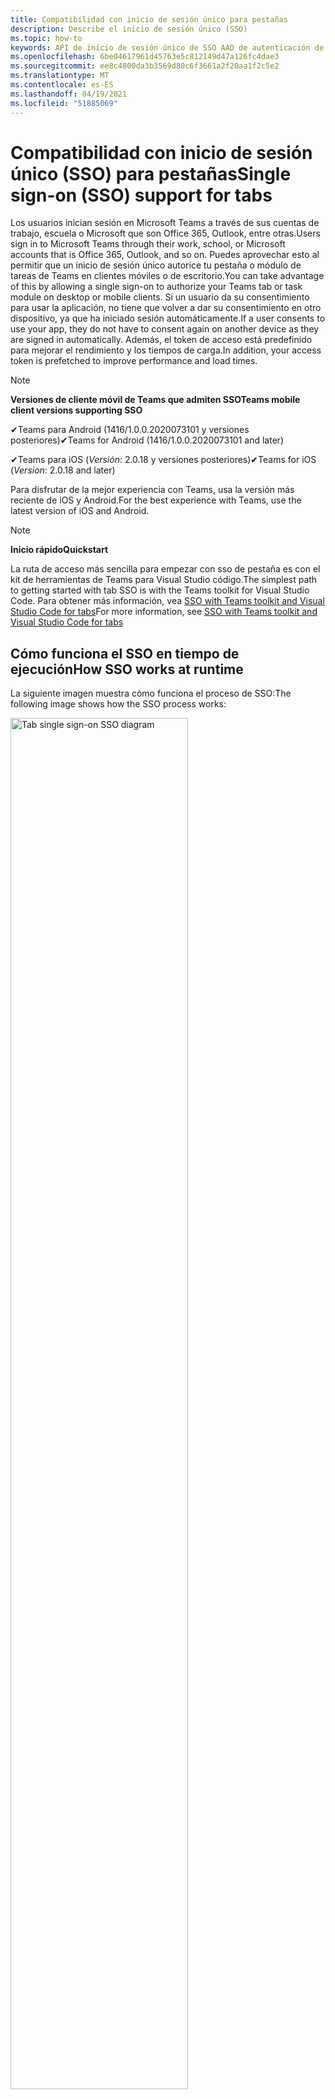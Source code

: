 ```yaml
---
title: Compatibilidad con inicio de sesión único para pestañas
description: Describe el inicio de sesión único (SSO)
ms.topic: how-to
keywords: API de inicio de sesión único de SSO AAD de autenticación de teams
ms.openlocfilehash: 6be04617961d45763e5c812149d47a126fc4dae3
ms.sourcegitcommit: ee8c4800da3b3569d80c6f3661a2f20aa1f2c5e2
ms.translationtype: MT
ms.contentlocale: es-ES
ms.lasthandoff: 04/19/2021
ms.locfileid: "51885069"
---
```

# <a name="single-sign-on-sso-support-for-tabs"></a><span data-ttu-id="cd4d8-104">Compatibilidad con inicio de sesión único (SSO) para pestañas</span><span class="sxs-lookup"><span data-stu-id="cd4d8-104">Single sign-on (SSO) support for tabs</span></span>

<span data-ttu-id="cd4d8-105">Los usuarios inician sesión en Microsoft Teams a través de sus cuentas de trabajo, escuela o Microsoft que son Office 365, Outlook, entre otras.</span><span class="sxs-lookup"><span data-stu-id="cd4d8-105">Users sign in to Microsoft Teams through their work, school, or Microsoft accounts that is Office 365, Outlook, and so on.</span></span> <span data-ttu-id="cd4d8-106">Puedes aprovechar esto al permitir que un inicio de sesión único autorice tu pestaña o módulo de tareas de Teams en clientes móviles o de escritorio.</span><span class="sxs-lookup"><span data-stu-id="cd4d8-106">You can take advantage of this by allowing a single sign-on to authorize your Teams tab or task module on desktop or mobile clients.</span></span> <span data-ttu-id="cd4d8-107">Si un usuario da su consentimiento para usar la aplicación, no tiene que volver a dar su consentimiento en otro dispositivo, ya que ha iniciado sesión automáticamente.</span><span class="sxs-lookup"><span data-stu-id="cd4d8-107">If a user consents to use your app, they do not have to consent again on another device as they are signed in automatically.</span></span> <span data-ttu-id="cd4d8-108">Además, el token de acceso está predefinido para mejorar el rendimiento y los tiempos de carga.</span><span class="sxs-lookup"><span data-stu-id="cd4d8-108">In addition, your access token is prefetched to improve performance and load times.</span></span>

> [!NOTE]
> <span data-ttu-id="cd4d8-109">**Versiones de cliente móvil de Teams que admiten SSO**</span><span class="sxs-lookup"><span data-stu-id="cd4d8-109">**Teams mobile client versions supporting SSO**</span></span>  
>
> <span data-ttu-id="cd4d8-110">✔Teams para Android (1416/1.0.0.2020073101 y versiones posteriores)</span><span class="sxs-lookup"><span data-stu-id="cd4d8-110">✔Teams for Android (1416/1.0.0.2020073101 and later)</span></span>
>
> <span data-ttu-id="cd4d8-111">✔Teams para iOS (_Versión_: 2.0.18 y versiones posteriores)</span><span class="sxs-lookup"><span data-stu-id="cd4d8-111">✔Teams for iOS (_Version_: 2.0.18 and later)</span></span>  
>
> <span data-ttu-id="cd4d8-112">Para disfrutar de la mejor experiencia con Teams, usa la versión más reciente de iOS y Android.</span><span class="sxs-lookup"><span data-stu-id="cd4d8-112">For the best experience with Teams, use the latest version of iOS and Android.</span></span>

> [!NOTE]
> <span data-ttu-id="cd4d8-113">**Inicio rápido**</span><span class="sxs-lookup"><span data-stu-id="cd4d8-113">**Quickstart**</span></span>  
>
> <span data-ttu-id="cd4d8-114">La ruta de acceso más sencilla para empezar con sso de pestaña es con el kit de herramientas de Teams para Visual Studio código.</span><span class="sxs-lookup"><span data-stu-id="cd4d8-114">The simplest path to getting started with tab SSO is with the Teams toolkit for Visual Studio Code.</span></span> <span data-ttu-id="cd4d8-115">Para obtener más información, vea [SSO with Teams toolkit and Visual Studio Code for tabs](../../../toolkit/visual-studio-code-tab-sso.md)</span><span class="sxs-lookup"><span data-stu-id="cd4d8-115">For more information, see [SSO with Teams toolkit and Visual Studio Code for tabs](../../../toolkit/visual-studio-code-tab-sso.md)</span></span>

## <a name="how-sso-works-at-runtime"></a><span data-ttu-id="cd4d8-116">Cómo funciona el SSO en tiempo de ejecución</span><span class="sxs-lookup"><span data-stu-id="cd4d8-116">How SSO works at runtime</span></span>

<span data-ttu-id="cd4d8-117">La siguiente imagen muestra cómo funciona el proceso de SSO:</span><span class="sxs-lookup"><span data-stu-id="cd4d8-117">The following image shows how the SSO process works:</span></span>

<!-- markdownlint-disable MD033 -->
<img src="~/assets/images/tabs/tabs-sso-diagram.png" alt="Tab single sign-on SSO diagram" width="75%"/>

1. <span data-ttu-id="cd4d8-118">En la pestaña, se realiza una llamada de JavaScript a `getAuthToken()` .</span><span class="sxs-lookup"><span data-stu-id="cd4d8-118">In the tab, a JavaScript call is made to `getAuthToken()`.</span></span> <span data-ttu-id="cd4d8-119">Esto indica a Teams que obtenga un token de autenticación para la aplicación de pestaña.</span><span class="sxs-lookup"><span data-stu-id="cd4d8-119">This tells Teams to obtain an authentication token for the tab application.</span></span>
2. <span data-ttu-id="cd4d8-120">Si es la primera vez que el usuario actual usa la aplicación de pestaña, hay un mensaje de solicitud para dar su consentimiento si se requiere consentimiento o para administrar la autenticación de paso a paso, como la autenticación en dos fases.</span><span class="sxs-lookup"><span data-stu-id="cd4d8-120">If this is the first time the current user has used your tab application, there is a request prompt to consent if consent is required or to handle step-up authentication such as two-factor authentication.</span></span>
3. <span data-ttu-id="cd4d8-121">Teams solicita el token de aplicación de tabulación desde el punto de conexión de Azure Active Directory (AAD) para el usuario actual.</span><span class="sxs-lookup"><span data-stu-id="cd4d8-121">Teams requests the tab application token from the Azure Active Directory (AAD) endpoint for the current user.</span></span>
4. <span data-ttu-id="cd4d8-122">AAD envía el token de aplicación de pestaña a la aplicación teams.</span><span class="sxs-lookup"><span data-stu-id="cd4d8-122">AAD sends the tab application token to the Teams application.</span></span>
5. <span data-ttu-id="cd4d8-123">Teams envía el token de aplicación de pestaña a la pestaña como parte del objeto de resultado devuelto por la `getAuthToken()` llamada.</span><span class="sxs-lookup"><span data-stu-id="cd4d8-123">Teams sends the tab application token to the tab as part of the result object returned by the `getAuthToken()` call.</span></span>
6. <span data-ttu-id="cd4d8-124">El token se analiza en la aplicación de pestaña mediante JavaScript, para extraer la información necesaria, como la dirección de correo electrónico del usuario.</span><span class="sxs-lookup"><span data-stu-id="cd4d8-124">The token is parsed in the tab application using JavaScript, to extract required information, such as the user's email address.</span></span>

> [!NOTE]
> <span data-ttu-id="cd4d8-125">El solo es válido para dar su consentimiento a un conjunto limitado de API de nivel de usuario que son correo `getAuthToken()` electrónico, perfil, offline_access y OpenId.</span><span class="sxs-lookup"><span data-stu-id="cd4d8-125">The `getAuthToken()` is only valid for consenting to a limited set of user-level APIs that is email, profile, offline_access and OpenId.</span></span> <span data-ttu-id="cd4d8-126">No se usa para otros ámbitos de Graph, como `User.Read` o `Mail.Read` .</span><span class="sxs-lookup"><span data-stu-id="cd4d8-126">It is not used for further Graph scopes such as `User.Read` or `Mail.Read`.</span></span> <span data-ttu-id="cd4d8-127">Para obtener soluciones alternativas sugeridas, [vea ámbitos de Graph adicionales](#apps-that-require-additional-graph-scopes).</span><span class="sxs-lookup"><span data-stu-id="cd4d8-127">For suggested workarounds, see [additional Graph scopes](#apps-that-require-additional-graph-scopes).</span></span>

<span data-ttu-id="cd4d8-128">La API de SSO también funciona en [módulos de tareas](../../../task-modules-and-cards/what-are-task-modules.md) que insertan contenido web.</span><span class="sxs-lookup"><span data-stu-id="cd4d8-128">The SSO API also works in [task modules](../../../task-modules-and-cards/what-are-task-modules.md) that embed web content.</span></span>

## <a name="develop-an-sso-microsoft-teams-tab"></a><span data-ttu-id="cd4d8-129">Desarrollar una pestaña sso de Microsoft Teams</span><span class="sxs-lookup"><span data-stu-id="cd4d8-129">Develop an SSO Microsoft Teams tab</span></span>

<span data-ttu-id="cd4d8-130">En esta sección se describen las tareas relacionadas con la creación de una pestaña de Teams que usa SSO.</span><span class="sxs-lookup"><span data-stu-id="cd4d8-130">This section describes the tasks involved in creating a Teams tab that uses SSO.</span></span> <span data-ttu-id="cd4d8-131">Estas tareas son independientes del lenguaje y del marco.</span><span class="sxs-lookup"><span data-stu-id="cd4d8-131">These tasks are language- and framework-agnostic.</span></span>

### <a name="1-create-your-aad-application"></a><span data-ttu-id="cd4d8-132">1. Crear la aplicación de AAD</span><span class="sxs-lookup"><span data-stu-id="cd4d8-132">1. Create your AAD application</span></span>

<span data-ttu-id="cd4d8-133">**Para registrar la aplicación en la información general [del portal de AAD](https://azure.microsoft.com/features/azure-portal/)**</span><span class="sxs-lookup"><span data-stu-id="cd4d8-133">**To register your application in the [AAD portal](https://azure.microsoft.com/features/azure-portal/) overview**</span></span>

1. <span data-ttu-id="cd4d8-134">Obtener el [identificador de aplicación de AAD](/azure/active-directory/develop/howto-create-service-principal-portal#get-values-for-signing-in).</span><span class="sxs-lookup"><span data-stu-id="cd4d8-134">Get your [AAD Application ID](/azure/active-directory/develop/howto-create-service-principal-portal#get-values-for-signing-in).</span></span>
2. <span data-ttu-id="cd4d8-135">Especifique los permisos que la aplicación necesita para el extremo de AAD y, opcionalmente, Graph.</span><span class="sxs-lookup"><span data-stu-id="cd4d8-135">Specify the permissions that your application needs for the AAD endpoint and, optionally, Graph.</span></span>
3. <span data-ttu-id="cd4d8-136">[Conceder permisos para](/azure/active-directory/develop/howto-create-service-principal-portal#configure-access-policies-on-resources) aplicaciones de escritorio, web y móviles de Teams.</span><span class="sxs-lookup"><span data-stu-id="cd4d8-136">[Grant permissions](/azure/active-directory/develop/howto-create-service-principal-portal#configure-access-policies-on-resources) for Teams desktop, web, and mobile applications.</span></span>
4. <span data-ttu-id="cd4d8-137">Para autorizar previamente Teams, seleccione el botón Agregar **un** ámbito y, en el panel que se abre, **escriba access_as_user** como nombre **de ámbito**.</span><span class="sxs-lookup"><span data-stu-id="cd4d8-137">Pre-authorize Teams by selecting the **Add a scope** button and in the panel that opens, enter **access_as_user** as the **Scope name**.</span></span>

> [!NOTE]
> <span data-ttu-id="cd4d8-138">Hay algunas restricciones importantes que debe saber:</span><span class="sxs-lookup"><span data-stu-id="cd4d8-138">There are some important restrictions that you must know:</span></span>
>
> * <span data-ttu-id="cd4d8-139">Solo se admiten permisos de api de Graph de nivel de usuario, es decir, correo electrónico, perfil, offline_access, OpenId.</span><span class="sxs-lookup"><span data-stu-id="cd4d8-139">Only user-level Graph API permissions are supported that is, email, profile, offline_access, OpenId.</span></span> <span data-ttu-id="cd4d8-140">Si debe tener acceso a otros ámbitos de Graph, como `User.Read` o , vea la solución alternativa `Mail.Read` [recomendada](#apps-that-require-additional-graph-scopes).</span><span class="sxs-lookup"><span data-stu-id="cd4d8-140">If you must have access to other Graph scopes such as `User.Read` or `Mail.Read`, see [recommended workaround](#apps-that-require-additional-graph-scopes).</span></span>
> * <span data-ttu-id="cd4d8-141">Es importante que el nombre de dominio de la aplicación sea el mismo que el nombre de dominio registrado para la aplicación de AAD.</span><span class="sxs-lookup"><span data-stu-id="cd4d8-141">It is important that your application's domain name is the same as the domain name you have registered for your AAD application.</span></span>
> * <span data-ttu-id="cd4d8-142">Actualmente, no se admiten varios dominios por aplicación.</span><span class="sxs-lookup"><span data-stu-id="cd4d8-142">Currently multiple domains per app are not supported.</span></span>

<span data-ttu-id="cd4d8-143">**Para registrar la aplicación a través del portal de AAD**</span><span class="sxs-lookup"><span data-stu-id="cd4d8-143">**To register your app through the AAD portal**</span></span>

1. <span data-ttu-id="cd4d8-144">Registrar una nueva aplicación en el portal [de registros de aplicaciones de AAD.](https://go.microsoft.com/fwlink/?linkid=2083908)</span><span class="sxs-lookup"><span data-stu-id="cd4d8-144">Register a new application in the [AAD App Registrations](https://go.microsoft.com/fwlink/?linkid=2083908) portal.</span></span>
2. <span data-ttu-id="cd4d8-145">Seleccione **Nuevo registro**.</span><span class="sxs-lookup"><span data-stu-id="cd4d8-145">Select **New Registration**.</span></span> <span data-ttu-id="cd4d8-146">Aparece **la página** Registrar una aplicación.</span><span class="sxs-lookup"><span data-stu-id="cd4d8-146">The **Register an application** page appears.</span></span>
3. <span data-ttu-id="cd4d8-147">En la **página Registrar una aplicación,** escriba los siguientes valores:</span><span class="sxs-lookup"><span data-stu-id="cd4d8-147">In the **Register an application** page, enter the following values:</span></span>
    1. <span data-ttu-id="cd4d8-148">Escribe un **nombre** para la aplicación.</span><span class="sxs-lookup"><span data-stu-id="cd4d8-148">Enter a **Name** for your app.</span></span>
    2. <span data-ttu-id="cd4d8-149">Elija los **tipos de cuenta admitidos,** seleccione un único inquilino o tipo de cuenta multiempresa.</span><span class="sxs-lookup"><span data-stu-id="cd4d8-149">Choose the **Supported account types**, select single tenant or multitenant account type.</span></span> <span data-ttu-id="cd4d8-150">¹</span><span class="sxs-lookup"><span data-stu-id="cd4d8-150">¹</span></span>
    * <span data-ttu-id="cd4d8-151">Deje **URI de redireccionamiento** vacía.</span><span class="sxs-lookup"><span data-stu-id="cd4d8-151">Leave **Redirect URI** empty.</span></span>
    3. <span data-ttu-id="cd4d8-152">Elija **Registrar**.</span><span class="sxs-lookup"><span data-stu-id="cd4d8-152">Choose **Register**.</span></span>
4. <span data-ttu-id="cd4d8-153">En la página de información general, copie y guarde el **identificador de aplicación (cliente).**</span><span class="sxs-lookup"><span data-stu-id="cd4d8-153">On the overview page, copy and save the **Application (client) ID**.</span></span> <span data-ttu-id="cd4d8-154">Debe tenerla más adelante al actualizar el manifiesto de la aplicación de Teams.</span><span class="sxs-lookup"><span data-stu-id="cd4d8-154">You must have it later when updating your Teams application manifest.</span></span>
5. <span data-ttu-id="cd4d8-155">En **Administrar**, seleccione **Exponer una API**</span><span class="sxs-lookup"><span data-stu-id="cd4d8-155">Under **Manage**, select **Expose an API**.</span></span>
6. <span data-ttu-id="cd4d8-156">Seleccione el **vínculo Establecer** para generar el URI de id. de aplicación con el formato `api://{AppID}` de .</span><span class="sxs-lookup"><span data-stu-id="cd4d8-156">Select the **Set** link to generate the Application ID URI in the form of `api://{AppID}`.</span></span> <span data-ttu-id="cd4d8-157">Inserte el nombre de dominio completo con una barra diagonal "/" anexada al final, entre las barras diagonales dobles y el GUID.</span><span class="sxs-lookup"><span data-stu-id="cd4d8-157">Insert your fully qualified domain name with a forward slash "/" appended to the end, between the double forward slashes and the GUID.</span></span> <span data-ttu-id="cd4d8-158">El identificador completo debe tener el formato `api://fully-qualified-domain-name.com/{AppID}` de .</span><span class="sxs-lookup"><span data-stu-id="cd4d8-158">The entire ID must have the form of `api://fully-qualified-domain-name.com/{AppID}`.</span></span> <span data-ttu-id="cd4d8-159">² Por ejemplo, `api://subdomain.example.com/00000000-0000-0000-0000-000000000000` .</span><span class="sxs-lookup"><span data-stu-id="cd4d8-159">² For example, `api://subdomain.example.com/00000000-0000-0000-0000-000000000000`.</span></span> <span data-ttu-id="cd4d8-160">El nombre de dominio completo es el nombre de dominio legible desde el que se sirve la aplicación.</span><span class="sxs-lookup"><span data-stu-id="cd4d8-160">The fully qualified domain name is the human readable domain name from which your app is served.</span></span> <span data-ttu-id="cd4d8-161">Si usa un servicio de túnel como ngrok, debe actualizar este valor siempre que cambie su subdominio ngrok.</span><span class="sxs-lookup"><span data-stu-id="cd4d8-161">If you are using a tunneling service such as ngrok, you must update this value whenever your ngrok subdomain changes.</span></span>
7. <span data-ttu-id="cd4d8-162">Seleccione **Agregar un ámbito**.</span><span class="sxs-lookup"><span data-stu-id="cd4d8-162">Select **Add a scope**.</span></span> <span data-ttu-id="cd4d8-163">En el panel que se abre, **escriba access_as_user** como el nombre **de ámbito**.</span><span class="sxs-lookup"><span data-stu-id="cd4d8-163">In the panel that opens, enter **access_as_user** as the **Scope name**.</span></span>
8. <span data-ttu-id="cd4d8-164">En el **cuadro ¿Quién puede dar su consentimiento?,** escriba **Administradores y usuarios**.</span><span class="sxs-lookup"><span data-stu-id="cd4d8-164">In the **Who can consent?** box, enter **Admins and users**.</span></span>
9. <span data-ttu-id="cd4d8-165">Escriba los detalles en los cuadros para configurar los mensajes de consentimiento de usuario y administrador con los valores adecuados para el `access_as_user` ámbito:</span><span class="sxs-lookup"><span data-stu-id="cd4d8-165">Enter the details in the boxes for configuring the admin and user consent prompts with values that are appropriate for the `access_as_user` scope:</span></span>
    * <span data-ttu-id="cd4d8-166">**Título del consentimiento de administrador:** Teams puede tener acceso al perfil del usuario.</span><span class="sxs-lookup"><span data-stu-id="cd4d8-166">**Admin consent title:** Teams can access the user’s profile.</span></span>
    * <span data-ttu-id="cd4d8-167">**Descripción del consentimiento de administrador:** Teams puede llamar a las API web de la aplicación como el usuario actual.</span><span class="sxs-lookup"><span data-stu-id="cd4d8-167">**Admin consent description**: Teams can call the app’s web APIs as the current user.</span></span>
    * <span data-ttu-id="cd4d8-168">**Título de consentimiento de** usuario: Teams puede tener acceso a su perfil y realizar solicitudes en su nombre.</span><span class="sxs-lookup"><span data-stu-id="cd4d8-168">**User consent title**: Teams can access your profile and make requests on your behalf.</span></span>
    * <span data-ttu-id="cd4d8-169">**Descripción del consentimiento del usuario:** Teams puede llamar a las API de esta aplicación con los mismos derechos que tú.</span><span class="sxs-lookup"><span data-stu-id="cd4d8-169">**User consent description:** Teams can call this app’s APIs with the same rights as you have.</span></span>
10. <span data-ttu-id="cd4d8-170">Asegúrese de que **Estado** se establece en **Habilitado**.</span><span class="sxs-lookup"><span data-stu-id="cd4d8-170">Ensure that **State** is set to **Enabled**.</span></span>
11. <span data-ttu-id="cd4d8-171">Seleccione **Agregar ámbito** para guardar los detalles.</span><span class="sxs-lookup"><span data-stu-id="cd4d8-171">Select **Add scope** to save the details.</span></span> <span data-ttu-id="cd4d8-172">La parte de dominio del **nombre de** ámbito que se muestra debajo del campo de texto debe coincidir automáticamente con el URI de **id.** de aplicación establecido en el paso anterior, con `/access_as_user` anexado al final `api://subdomain.example.com/00000000-0000-0000-0000-000000000000/access_as_user` .</span><span class="sxs-lookup"><span data-stu-id="cd4d8-172">The domain part of the **Scope name** displayed below the text field must automatically match the **Application ID** URI set in the previous step, with `/access_as_user` appended to the end `api://subdomain.example.com/00000000-0000-0000-0000-000000000000/access_as_user`.</span></span>
12. <span data-ttu-id="cd4d8-173">En la **sección Aplicaciones cliente autorizadas,** identifique las aplicaciones que desea autorizar para la aplicación web de la aplicación.</span><span class="sxs-lookup"><span data-stu-id="cd4d8-173">In the **Authorized client applications** section, identify the applications that you want to authorize for your app’s web application.</span></span> <span data-ttu-id="cd4d8-174">Seleccione **Agregar una aplicación cliente**.</span><span class="sxs-lookup"><span data-stu-id="cd4d8-174">Select **Add a client application**.</span></span> <span data-ttu-id="cd4d8-175">Escriba cada uno de los siguientes IDs de cliente y seleccione el ámbito autorizado que creó en el paso anterior:</span><span class="sxs-lookup"><span data-stu-id="cd4d8-175">Enter each of the following client IDs and select the authorized scope you created in the previous step:</span></span>
    * <span data-ttu-id="cd4d8-176">`1fec8e78-bce4-4aaf-ab1b-5451cc387264` para la aplicación móvil o de escritorio de Teams.</span><span class="sxs-lookup"><span data-stu-id="cd4d8-176">`1fec8e78-bce4-4aaf-ab1b-5451cc387264` for Teams mobile or desktop application.</span></span>
    * <span data-ttu-id="cd4d8-177">`5e3ce6c0-2b1f-4285-8d4b-75ee78787346` para la aplicación web de Teams.</span><span class="sxs-lookup"><span data-stu-id="cd4d8-177">`5e3ce6c0-2b1f-4285-8d4b-75ee78787346` for Teams web application.</span></span>
13. <span data-ttu-id="cd4d8-178">Vaya a **Permisos de API**.</span><span class="sxs-lookup"><span data-stu-id="cd4d8-178">Navigate to **API Permissions**.</span></span> <span data-ttu-id="cd4d8-179">Seleccione **Agregar permisos delegados** de Microsoft Graph y, a continuación,  >    >  agregue los siguientes permisos de la API de Graph:</span><span class="sxs-lookup"><span data-stu-id="cd4d8-179">Select **Add a permission** > **Microsoft Graph** > **Delegated permissions**, then add the following permissions from Graph API:</span></span>
    * <span data-ttu-id="cd4d8-180">User.Read habilitado de forma predeterminada</span><span class="sxs-lookup"><span data-stu-id="cd4d8-180">User.Read enabled by default</span></span>
    * <span data-ttu-id="cd4d8-181">email</span><span class="sxs-lookup"><span data-stu-id="cd4d8-181">email</span></span>
    * <span data-ttu-id="cd4d8-182">offline_access</span><span class="sxs-lookup"><span data-stu-id="cd4d8-182">offline_access</span></span>
    * <span data-ttu-id="cd4d8-183">OpenId</span><span class="sxs-lookup"><span data-stu-id="cd4d8-183">OpenId</span></span>
    * <span data-ttu-id="cd4d8-184">perfil</span><span class="sxs-lookup"><span data-stu-id="cd4d8-184">profile</span></span>

14. <span data-ttu-id="cd4d8-185">Vaya a **Autenticación**.</span><span class="sxs-lookup"><span data-stu-id="cd4d8-185">Navigate to **Authentication**.</span></span>

    <span data-ttu-id="cd4d8-186">Si no se ha concedido el consentimiento de administrador de TI a una aplicación, los usuarios tendrán que dar su consentimiento la primera vez que usen una aplicación.</span><span class="sxs-lookup"><span data-stu-id="cd4d8-186">If an app has not been granted IT admin consent, users have to provide consent the first time they use an app.</span></span>

    <span data-ttu-id="cd4d8-187">Para escribir un URI de redireccionamiento:</span><span class="sxs-lookup"><span data-stu-id="cd4d8-187">To enter a redirect URI:</span></span>
    * <span data-ttu-id="cd4d8-188">Seleccione **Agregar una plataforma**.</span><span class="sxs-lookup"><span data-stu-id="cd4d8-188">Select **Add a platform**.</span></span>
    * <span data-ttu-id="cd4d8-189">Seleccione **web**.</span><span class="sxs-lookup"><span data-stu-id="cd4d8-189">Select **web**.</span></span>
    * <span data-ttu-id="cd4d8-190">Escribe el **URI de redireccionamiento** de la aplicación.</span><span class="sxs-lookup"><span data-stu-id="cd4d8-190">Enter the **redirect URI** for your app.</span></span> <span data-ttu-id="cd4d8-191">Esta es la página donde un flujo de concesión implícito correcto redirige al usuario.</span><span class="sxs-lookup"><span data-stu-id="cd4d8-191">This is the page where a successful implicit grant flow redirects the user.</span></span> <span data-ttu-id="cd4d8-192">Este es el mismo nombre de dominio completo que escribió en el paso 5 seguido de la ruta de api a la que se envía una respuesta de autenticación.</span><span class="sxs-lookup"><span data-stu-id="cd4d8-192">This is the same fully qualified domain name that you entered in step 5 followed by the API route where an authentication response is sent.</span></span> <span data-ttu-id="cd4d8-193">Si sigue cualquiera de los ejemplos de Teams, se trata de `https://subdomain.example.com/auth-end` .</span><span class="sxs-lookup"><span data-stu-id="cd4d8-193">If you are following any of the Teams samples, this is `https://subdomain.example.com/auth-end`.</span></span>

    <span data-ttu-id="cd4d8-194">Habilite la concesión implícita activando los siguientes cuadros: ✔ token de identificador ✔ token de acceso</span><span class="sxs-lookup"><span data-stu-id="cd4d8-194">Enable implicit grant by checking the following boxes: ✔ ID Token ✔ Access Token</span></span>

<span data-ttu-id="cd4d8-195">¡Enhorabuena!</span><span class="sxs-lookup"><span data-stu-id="cd4d8-195">Congratulations!</span></span> <span data-ttu-id="cd4d8-196">Has completado los requisitos previos de registro de la aplicación para continuar con la pestaña APLICACIÓN SSO.</span><span class="sxs-lookup"><span data-stu-id="cd4d8-196">You have completed the app registration prerequisites to proceed with your tab SSO app.</span></span>

> [!NOTE]
>
> * <span data-ttu-id="cd4d8-197">¹ Si la aplicación de AAD está registrada en el mismo inquilino en el que realizas una solicitud de autenticación en Teams, no se puede pedir al usuario su consentimiento y se le concede un token de acceso de inmediato.</span><span class="sxs-lookup"><span data-stu-id="cd4d8-197">¹ If your AAD app is registered in the same tenant where you are making an authentication request in Teams, the user cannot be asked to consent and is granted an access token right away.</span></span> <span data-ttu-id="cd4d8-198">Los usuarios solo consienten estos permisos si la aplicación AAD está registrada en un inquilino diferente.</span><span class="sxs-lookup"><span data-stu-id="cd4d8-198">Users only consent to these permissions if the AAD app is registered in a different tenant.</span></span>
> * <span data-ttu-id="cd4d8-199">² Si el dominio personalizado no se agrega a AAD, se produce un error que indica que el nombre de host no debe basarse en un dominio ya propiedad.</span><span class="sxs-lookup"><span data-stu-id="cd4d8-199">² If the custom domain is not added to AAD, you get an error stating that the host name must not be based on an already owned domain.</span></span> <span data-ttu-id="cd4d8-200">Para agregar un dominio personalizado a AAD y registrarlo, siga el procedimiento agregar un nombre de dominio [personalizado al procedimiento de AAD](/azure/active-directory/fundamentals/add-custom-domain) y, a continuación, repita el paso 5.</span><span class="sxs-lookup"><span data-stu-id="cd4d8-200">To add custom domain to AAD and register it, follow the [add a custom domain name to AAD](/azure/active-directory/fundamentals/add-custom-domain) procedure, and then repeat step 5.</span></span> <span data-ttu-id="cd4d8-201">También puede obtener este error si no ha iniciado sesión con credenciales de administrador en el arrendamiento de Office 365.</span><span class="sxs-lookup"><span data-stu-id="cd4d8-201">You can also get this error if you are not signed in with Admin credentials in the Office 365 tenancy.</span></span>
> * <span data-ttu-id="cd4d8-202">Si no recibe el nombre principal de usuario (UPN)) en el token de acceso devuelto, puede agregarlo como una notificación opcional [en](https://docs.microsoft.com/azure/active-directory/develop/active-directory-optional-claims) AAD.</span><span class="sxs-lookup"><span data-stu-id="cd4d8-202">If you are not receiving the user principal name (UPN)) in the returned access token, you can add it as an [optional claim](https://docs.microsoft.com/azure/active-directory/develop/active-directory-optional-claims) in AAD.</span></span>

### <a name="2-update-your-teams-application-manifest"></a><span data-ttu-id="cd4d8-203">2. Actualizar el manifiesto de la aplicación de Teams</span><span class="sxs-lookup"><span data-stu-id="cd4d8-203">2. Update your Teams application manifest</span></span>

<span data-ttu-id="cd4d8-204">Use el siguiente código para agregar nuevas propiedades al manifiesto de Teams:</span><span class="sxs-lookup"><span data-stu-id="cd4d8-204">Use the following code to add new properties to your Teams manifest:</span></span>

```json
"webApplicationInfo": {
  "id": "00000000-0000-0000-0000-000000000000",
  "resource": "api://subdomain.example.com/00000000-0000-0000-0000-000000000000"
}
```

* <span data-ttu-id="cd4d8-205">**WebApplicationInfo** es el elemento principal de los siguientes elementos:</span><span class="sxs-lookup"><span data-stu-id="cd4d8-205">**WebApplicationInfo** is the parent of the following elements:</span></span>

> [!div class="checklist"]
> * <span data-ttu-id="cd4d8-206">**id:** el identificador de cliente de la aplicación.</span><span class="sxs-lookup"><span data-stu-id="cd4d8-206">**id** - The client ID of the application.</span></span> <span data-ttu-id="cd4d8-207">Este es el identificador de aplicación que obtuvo como parte del registro de la aplicación con Azure AD.</span><span class="sxs-lookup"><span data-stu-id="cd4d8-207">This is the application ID that you obtained as part of registering the application with Azure AD.</span></span>
>* <span data-ttu-id="cd4d8-208">**resource:** el dominio y el subdominio de la aplicación.</span><span class="sxs-lookup"><span data-stu-id="cd4d8-208">**resource** - The domain and subdomain of your application.</span></span> <span data-ttu-id="cd4d8-209">Este es el mismo URI (incluido el `api://` protocolo) que registró al crear `scope` el paso 6.</span><span class="sxs-lookup"><span data-stu-id="cd4d8-209">This is the same URI (including the `api://` protocol) that you registered when creating your `scope` in step 6.</span></span> <span data-ttu-id="cd4d8-210">No debe incluir la ruta `access_as_user` de acceso en el recurso.</span><span class="sxs-lookup"><span data-stu-id="cd4d8-210">You must not include the `access_as_user` path in your resource.</span></span> <span data-ttu-id="cd4d8-211">La parte de dominio de este URI debe coincidir con el dominio, incluidos los subdominios, que se usan en las direcciones URL del manifiesto de la aplicación de Teams.</span><span class="sxs-lookup"><span data-stu-id="cd4d8-211">The domain part of this URI must match the domain, including any subdomains, used in the URLs of your Teams application manifest.</span></span>

> [!NOTE]
>
>* <span data-ttu-id="cd4d8-212">El recurso de una aplicación de AAD suele ser la raíz de la dirección URL del sitio y el appID (por ejemplo, `api://subdomain.example.com/00000000-0000-0000-0000-000000000000` ).</span><span class="sxs-lookup"><span data-stu-id="cd4d8-212">The resource for an AAD app is usually the root of its site URL and the appID (e.g. `api://subdomain.example.com/00000000-0000-0000-0000-000000000000`).</span></span> <span data-ttu-id="cd4d8-213">Este valor también se usa para garantizar que la solicitud viene del mismo dominio.</span><span class="sxs-lookup"><span data-stu-id="cd4d8-213">This value is also used to ensure your request is coming from the same domain.</span></span> <span data-ttu-id="cd4d8-214">Asegúrese de que `contentURL` la pestaña usa los mismos dominios que la propiedad de recurso.</span><span class="sxs-lookup"><span data-stu-id="cd4d8-214">Ensure that the `contentURL` for your tab uses the same domains as your resource property.</span></span>
>* <span data-ttu-id="cd4d8-215">Debe usar la versión 1.5 del manifiesto o posterior para implementar el `webApplicationInfo` campo.</span><span class="sxs-lookup"><span data-stu-id="cd4d8-215">You must use manifest version 1.5 or higher to implement the `webApplicationInfo` field.</span></span>

### <a name="3-get-an-authentication-token-from-your-client-side-code"></a><span data-ttu-id="cd4d8-216">3. Obtener un token de autenticación del código del lado cliente</span><span class="sxs-lookup"><span data-stu-id="cd4d8-216">3. Get an authentication token from your client-side code</span></span>

<span data-ttu-id="cd4d8-217">Use la siguiente API de autenticación:</span><span class="sxs-lookup"><span data-stu-id="cd4d8-217">Use the following authentication API:</span></span>

```javascript
var authTokenRequest = {
  successCallback: function(result) { console.log("Success: " + result); },
  failureCallback: function(error) { console.log("Failure: " + error); }
};
microsoftTeams.authentication.getAuthToken(authTokenRequest);
```

<span data-ttu-id="cd4d8-218">Al llamar: y se requiere un consentimiento de usuario adicional para los permisos de nivel de usuario, se muestra un cuadro de diálogo al usuario `getAuthToken` para conceder un consentimiento adicional.</span><span class="sxs-lookup"><span data-stu-id="cd4d8-218">When you call `getAuthToken` - and additional user consent is required for user-level permissions, a dialog is shown to the user to grant additional consent.</span></span>

<span data-ttu-id="cd4d8-219">Después de recibir el token de acceso en la devolución de llamada correcta, puede descodificar el token de acceso para ver las notificaciones asociadas con ese token.</span><span class="sxs-lookup"><span data-stu-id="cd4d8-219">After you receive the access token in the success callback, you can decode the access token to view the claims associated with that token.</span></span> <span data-ttu-id="cd4d8-220">Opcionalmente, puedes copiar y pegar manualmente el token de acceso en una herramienta, como jwt.ms [inspeccionar](https://jwt.ms/) su contenido.</span><span class="sxs-lookup"><span data-stu-id="cd4d8-220">Optionally, you can manually copy and paste the access token into a tool, such as [jwt.ms](https://jwt.ms/) to inspect its contents.</span></span> <span data-ttu-id="cd4d8-221">Si no recibe el UPN en el token de acceso devuelto, puede agregarlo como una notificación [opcional](https://docs.microsoft.com/azure/active-directory/develop/active-directory-optional-claims) en AAD.</span><span class="sxs-lookup"><span data-stu-id="cd4d8-221">If you are not receiving the UPN in the returned access token, you can add it as an [optional claim](https://docs.microsoft.com/azure/active-directory/develop/active-directory-optional-claims) in AAD.</span></span>

<p>
    <img src="~/assets/images/tabs/tabs-sso-prompt.png" alt="Tab single sign-on SSO dialog prompt" width="75%"/>
</p>

## <a name="code-sample"></a><span data-ttu-id="cd4d8-222">Ejemplo de código</span><span class="sxs-lookup"><span data-stu-id="cd4d8-222">Code sample</span></span>

|<span data-ttu-id="cd4d8-223">**Nombre de ejemplo**</span><span class="sxs-lookup"><span data-stu-id="cd4d8-223">**Sample name**</span></span>|<span data-ttu-id="cd4d8-224">**Descripción**</span><span class="sxs-lookup"><span data-stu-id="cd4d8-224">**Description**</span></span>|<span data-ttu-id="cd4d8-225">**C#**</span><span class="sxs-lookup"><span data-stu-id="cd4d8-225">**C#**</span></span>|<span data-ttu-id="cd4d8-226">**Node.js**</span><span class="sxs-lookup"><span data-stu-id="cd4d8-226">**Node.js**</span></span>|
|---------------|---------------|------|--------------|
| <span data-ttu-id="cd4d8-227">Tab SSO</span><span class="sxs-lookup"><span data-stu-id="cd4d8-227">Tab SSO</span></span> |<span data-ttu-id="cd4d8-228">Aplicación de ejemplo de Microsoft Teams para pestañas SSO de Azure AD</span><span class="sxs-lookup"><span data-stu-id="cd4d8-228">Microsoft Teams sample app for tabs Azure AD SSO</span></span>| [<span data-ttu-id="cd4d8-229">View</span><span class="sxs-lookup"><span data-stu-id="cd4d8-229">View</span></span>](https://github.com/OfficeDev/Microsoft-Teams-Samples/tree/main/samples/tab-sso/csharp)|<span data-ttu-id="cd4d8-230">[Ver](https://github.com/OfficeDev/Microsoft-Teams-Samples/blob/main/samples/tab-sso/nodejs),</span><span class="sxs-lookup"><span data-stu-id="cd4d8-230">[View](https://github.com/OfficeDev/Microsoft-Teams-Samples/blob/main/samples/tab-sso/nodejs),</span></span> </br>[<span data-ttu-id="cd4d8-231">Kit de herramientas de Teams</span><span class="sxs-lookup"><span data-stu-id="cd4d8-231">Teams Toolkit</span></span>](../../../toolkit/visual-studio-code-tab-sso.md)|

## <a name="known-limitations"></a><span data-ttu-id="cd4d8-232">Limitaciones conocidas</span><span class="sxs-lookup"><span data-stu-id="cd4d8-232">Known limitations</span></span>

### <a name="apps-that-require-additional-graph-scopes"></a><span data-ttu-id="cd4d8-233">Aplicaciones que requieren ámbitos de Graph adicionales</span><span class="sxs-lookup"><span data-stu-id="cd4d8-233">Apps that require additional Graph scopes</span></span>

<span data-ttu-id="cd4d8-234">Nuestra implementación actual para SSO solo concede consentimiento para permisos de nivel de usuario que son correo electrónico, perfil, offline_access, OpenId y no para otras API como User.Read o Mail.Read.</span><span class="sxs-lookup"><span data-stu-id="cd4d8-234">Our current implementation for SSO only grants consent for user-level permissions that is email, profile, offline_access, OpenId and not for other APIs such as User.Read or Mail.Read.</span></span> <span data-ttu-id="cd4d8-235">Si la aplicación necesita más ámbitos de Graph, en la siguiente sección se proporcionan algunas soluciones alternativas de habilitación.</span><span class="sxs-lookup"><span data-stu-id="cd4d8-235">If your app needs further Graph scopes, the next section provides some enabling workarounds.</span></span>

#### <a name="tenant-admin-consent"></a><span data-ttu-id="cd4d8-236">Consentimiento de administrador de inquilinos</span><span class="sxs-lookup"><span data-stu-id="cd4d8-236">Tenant Admin Consent</span></span>

<span data-ttu-id="cd4d8-237">El enfoque más sencillo es conseguir que un administrador de inquilinos preconsiente en nombre de la organización.</span><span class="sxs-lookup"><span data-stu-id="cd4d8-237">The simplest approach is to get a tenant admin to pre-consent on behalf of the organization.</span></span> <span data-ttu-id="cd4d8-238">Esto significa que los usuarios no tienen que dar su consentimiento a estos ámbitos y, a continuación, puede intercambiar el lado del servidor de tokens con el flujo en nombre [de](/azure/active-directory/develop/v1-oauth2-on-behalf-of-flow)AAD.</span><span class="sxs-lookup"><span data-stu-id="cd4d8-238">This means users do not have to consent to these scopes and you can then be free to exchange the token server side using AAD’s [on-behalf-of flow](/azure/active-directory/develop/v1-oauth2-on-behalf-of-flow).</span></span> <span data-ttu-id="cd4d8-239">Esta solución alternativa es aceptable para aplicaciones internas de línea de negocio, pero no es suficiente para desarrolladores de terceros que no pueden confiar en la aprobación del administrador de inquilinos.</span><span class="sxs-lookup"><span data-stu-id="cd4d8-239">This workaround is acceptable for internal line-of-business applications but is not enough for third-party developers who are not able to rely on tenant admin approval.</span></span>

<span data-ttu-id="cd4d8-240">Una forma sencilla de dar su consentimiento en nombre de una organización como administrador de inquilinos es hacer referencia a `https://login.microsoftonline.com/common/adminconsent?client_id=<AAD_App_ID>` .</span><span class="sxs-lookup"><span data-stu-id="cd4d8-240">A simple way of consenting on behalf of an organization as a tenant admin is to refer to `https://login.microsoftonline.com/common/adminconsent?client_id=<AAD_App_ID>`.</span></span>

#### <a name="ask-for-additional-consent-using-the-auth-api"></a><span data-ttu-id="cd4d8-241">Solicitar consentimiento adicional mediante la API de autenticación</span><span class="sxs-lookup"><span data-stu-id="cd4d8-241">Ask for additional consent using the Auth API</span></span>

<span data-ttu-id="cd4d8-242">Otro enfoque para obtener ámbitos de Graph adicionales es presentar un cuadro de diálogo de consentimiento mediante nuestro enfoque de autenticación de [Azure AD](~/tabs/how-to/authentication/auth-tab-aad.md#navigate-to-the-authorization-page-from-your-popup-page) basado en web existente, que implica crear un cuadro de diálogo de consentimiento de Azure AD.</span><span class="sxs-lookup"><span data-stu-id="cd4d8-242">Another approach for getting additional Graph scopes is to present a consent dialog using our existing [web-based Azure AD authentication approach](~/tabs/how-to/authentication/auth-tab-aad.md#navigate-to-the-authorization-page-from-your-popup-page) which involves popping up an Azure AD consent dialog box.</span></span> 

<span data-ttu-id="cd4d8-243">**Para solicitar consentimiento adicional mediante la API de autenticación**</span><span class="sxs-lookup"><span data-stu-id="cd4d8-243">**To ask for additional consent using the Auth API**</span></span>

1. <span data-ttu-id="cd4d8-244">El token recuperado mediante debe intercambiarse en el lado servidor mediante AAD en nombre del flujo para obtener acceso a esas `getAuthToken()` API de Graph adicionales. [](/azure/active-directory/develop/v2-oauth2-on-behalf-of-flow)</span><span class="sxs-lookup"><span data-stu-id="cd4d8-244">The token retrieved using `getAuthToken()` needs to be exchanged server-side using AAD [on-behalf-of flow](/azure/active-directory/develop/v2-oauth2-on-behalf-of-flow) to get access to those additional Graph APIs.</span></span> <span data-ttu-id="cd4d8-245">Asegúrese de usar el extremo de Graph de v2 para este intercambio.</span><span class="sxs-lookup"><span data-stu-id="cd4d8-245">Ensure you use the v2 Graph endpoint for this exchange.</span></span>
2. <span data-ttu-id="cd4d8-246">Si se produce un error en el intercambio, AAD devuelve una excepción de concesión no válida.</span><span class="sxs-lookup"><span data-stu-id="cd4d8-246">If the exchange fails, AAD returns an invalid grant exception.</span></span> <span data-ttu-id="cd4d8-247">Normalmente hay uno de los dos mensajes de error o `invalid_grant` `interaction_required` .</span><span class="sxs-lookup"><span data-stu-id="cd4d8-247">There are usually one of two error messages, `invalid_grant` or `interaction_required`.</span></span>
3. <span data-ttu-id="cd4d8-248">Cuando se produce un error en el intercambio, debe solicitar el consentimiento adicional.</span><span class="sxs-lookup"><span data-stu-id="cd4d8-248">When the exchange fails, you must ask for additional consent.</span></span> <span data-ttu-id="cd4d8-249">Muestra una interfaz de usuario (UI) que pide al usuario que conceda un consentimiento adicional.</span><span class="sxs-lookup"><span data-stu-id="cd4d8-249">Show some user interface (UI) asking the user to grant additional consent.</span></span> <span data-ttu-id="cd4d8-250">Esta interfaz de usuario debe incluir un botón que active un cuadro de diálogo de consentimiento de AAD mediante nuestra [API de autenticación de AAD](~/concepts/authentication/auth-silent-aad.md).</span><span class="sxs-lookup"><span data-stu-id="cd4d8-250">This UI must include a button that triggers an AAD consent dialog box using our [AAD authentication API](~/concepts/authentication/auth-silent-aad.md).</span></span>
4. <span data-ttu-id="cd4d8-251">Al solicitar el consentimiento adicional de AAD, debe incluir en el parámetro `prompt=consent` [query-string-parameter](~/tabs/how-to/authentication/auth-silent-aad.md#get-the-user-context) a AAD, de lo contrario, AAD no pide los ámbitos adicionales.</span><span class="sxs-lookup"><span data-stu-id="cd4d8-251">When asking for additional consent from AAD, you must include `prompt=consent` in your [query-string-parameter](~/tabs/how-to/authentication/auth-silent-aad.md#get-the-user-context) to AAD, otherwise AAD does not ask for the additional scopes.</span></span>
    * <span data-ttu-id="cd4d8-252">En lugar de `?scope={scopes}`</span><span class="sxs-lookup"><span data-stu-id="cd4d8-252">Instead of `?scope={scopes}`</span></span>
    * <span data-ttu-id="cd4d8-253">Use esta opción `?prompt=consent&scope={scopes}`</span><span class="sxs-lookup"><span data-stu-id="cd4d8-253">Use this `?prompt=consent&scope={scopes}`</span></span>
    * <span data-ttu-id="cd4d8-254">Asegúrese de que incluye todos los ámbitos que está solicitando al usuario, por `{scopes}` ejemplo, Mail.Read o User.Read.</span><span class="sxs-lookup"><span data-stu-id="cd4d8-254">Ensure that `{scopes}` includes all the scopes you are prompting the user for, for example, Mail.Read or User.Read.</span></span>
5. <span data-ttu-id="cd4d8-255">Una vez que el usuario haya concedido permisos adicionales, vuelva a intentar el flujo en nombre del usuario para obtener acceso a estas API adicionales.</span><span class="sxs-lookup"><span data-stu-id="cd4d8-255">Once the user has granted additional permission, retry the on-behalf-of-flow to get access to these additional APIs.</span></span>

### <a name="non-aad-authentication"></a><span data-ttu-id="cd4d8-256">Autenticación que no es AAD</span><span class="sxs-lookup"><span data-stu-id="cd4d8-256">Non-AAD authentication</span></span>

<span data-ttu-id="cd4d8-257">La solución de autenticación descrita anteriormente solo funciona para aplicaciones y servicios que admiten AAD como proveedor de identidades.</span><span class="sxs-lookup"><span data-stu-id="cd4d8-257">The above-described authentication solution only works for apps and services that support AAD as an identity provider.</span></span> <span data-ttu-id="cd4d8-258">Las aplicaciones que quieran autenticarse con servicios no basados en AAD deben seguir usando el flujo de autenticación web basado [en elementos emergentes](~/concepts/authentication.md).</span><span class="sxs-lookup"><span data-stu-id="cd4d8-258">Apps that want to authenticate using non-AAD based services must continue using the pop-up-based [web authentication flow](~/concepts/authentication.md).</span></span>

> [!NOTE]
> <span data-ttu-id="cd4d8-259">Sso es compatible con aplicaciones de propiedad del cliente dentro de los inquilinos de AAD B2C.</span><span class="sxs-lookup"><span data-stu-id="cd4d8-259">SSO is supported for customer owned apps within the AAD B2C tenants.</span></span>
